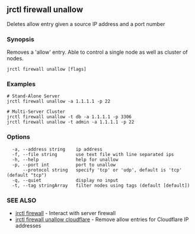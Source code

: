 ## jrctl firewall unallow

Deletes allow entry given a source IP address and a port number

### Synopsis

Removes a 'allow' entry. Able to control a single node as well as cluster of
nodes.

```
jrctl firewall unallow [flags]
```

### Examples

```
# Stand-Alone Server
jrctl firewall unallow -a 1.1.1.1 -p 22

# Multi-Server Cluster
jrctl firewall unallow -t db -a 1.1.1.1 -p 3306
jrctl firewall unallow -t admin -a 1.1.1.1 -p 22
```

### Options

```
  -a, --address string    ip address
  -f, --file string       use text file with line separated ips
  -h, --help              help for unallow
  -p, --port int          port to unallow
      --protocol string   specify 'tcp' or 'udp', default is 'tcp' (default "tcp")
  -q, --quiet             display no input
  -t, --tag stringArray   filter nodes using tags (default [default])
```

### SEE ALSO

* [jrctl firewall](jrctl_firewall.md)	 - Interact with server firewall
* [jrctl firewall unallow cloudflare](jrctl_firewall_unallow_cloudflare.md)	 - Remove allow entries for Cloudflare IP addresses

